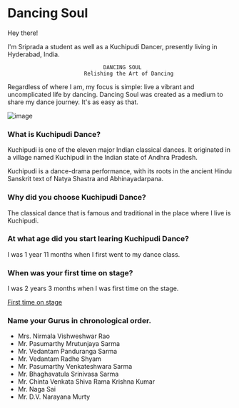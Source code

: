 # Dancing Soul

Hey there!

I'm Sriprada a student as well as a Kuchipudi Dancer, presently living in Hyderabad, India.

                                  DANCING SOUL
                            Relishing the Art of Dancing 

Regardless of where I am, my focus is simple: live a vibrant and uncomplicated life by dancing. Dancing Soul was created as a medium to share my dance journey. It's as easy as that. 

![image](https://scontent.fhyd1-2.fna.fbcdn.net/v/t1.0-9/101532222_252865915801438_916705003475828736_o.jpg?_nc_cat=104&_nc_sid=e3f864&_nc_oc=AQm0YYA200PGan57Ch6eOVZjTGBcuClRCTYPZJ3Fn4bXsO4nrjnAGi2usHStP1Fz88o&_nc_ht=scontent.fhyd1-2.fna&oh=07c7fcc3cde8d7622b4d3527483e080f&oe=5EF75C42)

### What is Kuchipudi Dance?

Kuchipudi is one of the eleven major Indian classical dances. It originated in a village named Kuchipudi in the Indian state of Andhra Pradesh.

Kuchipudi is a dance-drama performance, with its roots in the ancient Hindu Sanskrit text of Natya Shastra and Abhinayadarpana.

### Why did you choose Kuchipudi Dance?

The classical dance that is famous and traditional in the place where I live is Kuchipudi.

### At what age did you start learing Kuchipudi Dance?

I was 1 year 11 months when I first went to my dance class. 

### When was your first time on stage?

I was 2 years 3 months when I was first time on the stage.

[First time on stage](https://www.youtube.com/watch?v=XWVDEyHFd00)

### Name your Gurus in chronological order.

- Mrs. Nirmala Vishweshwar Rao
- Mr. Pasumarthy Mrutunjaya Sarma
- Mr. Vedantam Panduranga Sarma
- Mr. Vedantam Radhe Shyam
- Mr. Pasumarthy Venkateshwara Sarma
- Mr. Bhaghavatula Srinivasa Sarma
- Mr. Chinta Venkata Shiva Rama Krishna Kumar
- Mr. Naga Sai 
- Mr. D.V. Narayana Murty 

